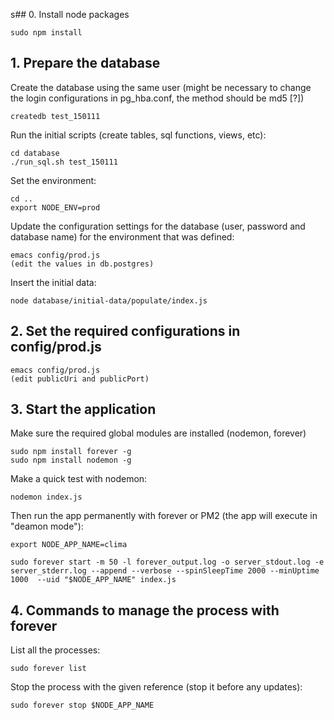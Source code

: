 s## 0. Install node packages

    sudo npm install

## 1. Prepare the database

Create the database using the same user (might be necessary to change the login configurations in pg_hba.conf, the method should be md5 [?])

    createdb test_150111

Run the initial scripts (create tables, sql functions, views, etc): 
   
    cd database 
    ./run_sql.sh test_150111

Set the environment:

    cd .. 
    export NODE_ENV=prod

Update the configuration settings for the database (user, password and database name) for the environment that was defined:

    emacs config/prod.js
    (edit the values in db.postgres)
 
Insert the initial data: 

    node database/initial-data/populate/index.js 


## 2. Set the required configurations in config/prod.js

    emacs config/prod.js
    (edit publicUri and publicPort)


## 3. Start the application

Make sure the required global modules are installed (nodemon, forever)

    sudo npm install forever -g
    sudo npm install nodemon -g

Make a quick test with nodemon:

    nodemon index.js

Then run the app permanently with forever or PM2 (the app will execute in "deamon mode"):

    export NODE_APP_NAME=clima

    sudo forever start -m 50 -l forever_output.log -o server_stdout.log -e server_stderr.log --append --verbose --spinSleepTime 2000 --minUptime 1000  --uid "$NODE_APP_NAME" index.js

## 4. Commands to manage the process with forever

List all the processes:

    sudo forever list

Stop the process with the given reference (stop it before any updates):

    sudo forever stop $NODE_APP_NAME



